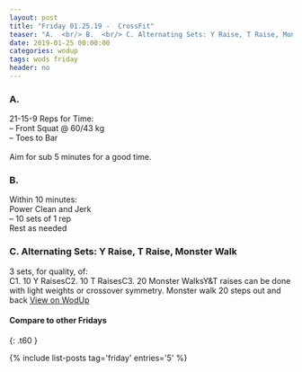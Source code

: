 ```yaml
---
layout: post
title: "Friday 01.25.19 -  CrossFit"
teaser: "A.  <br/> B.  <br/> C. Alternating Sets: Y Raise, T Raise, Monster Walk"
date: 2019-01-25 00:00:00
categories: wodup
tags: wods friday
header: no
---
```



<h3>A.  </h3>
21-15-9 Reps for Time:<br/>– Front Squat @ 60/43 kg<br/>– Toes to Bar<br/><br/>Aim for sub 5 minutes for a good time.
<h3>B.  </h3>
Within 10 minutes:<br/>
Power Clean and Jerk<br/>– 10 sets of 1 rep <br/>Rest as needed<br/>
<h3>C. Alternating Sets: Y Raise, T Raise, Monster Walk</h3>
3 sets, for quality,  of:<br/>C1. 10 Y RaisesC2. 10 T RaisesC3. 20 Monster WalksY&amp;T raises can be done with light weights or crossover symmetry. Monster walk 20 steps out and back
<a href="https://www.wodup.com/gyms/asphodel/wods/12578" target="blank">View on WodUp</a>


#### Compare to other Fridays
{: .t60 }

{% include list-posts tag='friday' entries='5' %}